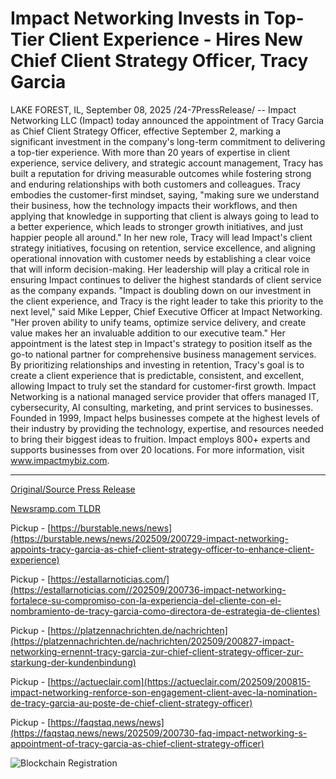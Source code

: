 # Impact Networking Invests in Top-Tier Client Experience - Hires New Chief Client Strategy Officer, Tracy Garcia

LAKE FOREST, IL, September 08, 2025 /24-7PressRelease/ -- Impact Networking LLC (Impact) today announced the appointment of Tracy Garcia as Chief Client Strategy Officer, effective September 2, marking a significant investment in the company's long-term commitment to delivering a top-tier experience.   With more than 20 years of expertise in client experience, service delivery, and strategic account management, Tracy has built a reputation for driving measurable outcomes while fostering strong and enduring relationships with both customers and colleagues.   Tracy embodies the customer-first mindset, saying, "making sure we understand their business, how the technology impacts their workflows, and then applying that knowledge in supporting that client is always going to lead to a better experience, which leads to stronger growth initiatives, and just happier people all around."   In her new role, Tracy will lead Impact's client strategy initiatives, focusing on retention, service excellence, and aligning operational innovation with customer needs by establishing a clear voice that will inform decision-making. Her leadership will play a critical role in ensuring Impact continues to deliver the highest standards of client service as the company expands.   "Impact is doubling down on our investment in the client experience, and Tracy is the right leader to take this priority to the next level," said Mike Lepper, Chief Executive Officer at Impact Networking. "Her proven ability to unify teams, optimize service delivery, and create value makes her an invaluable addition to our executive team."   Her appointment is the latest step in Impact's strategy to position itself as the go-to national partner for comprehensive business management services. By prioritizing relationships and investing in retention, Tracy's goal is to create a client experience that is predictable, consistent, and excellent, allowing Impact to truly set the standard for customer-first growth.  Impact Networking is a national managed service provider that offers managed IT, cybersecurity, AI consulting, marketing, and print services to businesses. Founded in 1999, Impact helps businesses compete at the highest levels of their industry by providing the technology, expertise, and resources needed to bring their biggest ideas to fruition. Impact employs 800+ experts and supports businesses from over 20 locations. For more information, visit www.impactmybiz.com. 

---

[Original/Source Press Release](https://www.24-7pressrelease.com/press-release/526566/impact-networking-invests-in-top-tier-client-experience-hires-new-chief-client-strategy-officer-tracy-garcia)
                    

[Newsramp.com TLDR](https://newsramp.com/curated-news/impact-networking-appoints-tracy-garcia-as-chief-client-strategy-officer/8c4d62c2f9a3315c404e95817a920324) 


Pickup - [https://burstable.news/news](https://burstable.news/news/202509/200729-impact-networking-appoints-tracy-garcia-as-chief-client-strategy-officer-to-enhance-client-experience)

Pickup - [https://estallarnoticias.com/](https://estallarnoticias.com//202509/200736-impact-networking-fortalece-su-compromiso-con-la-experiencia-del-cliente-con-el-nombramiento-de-tracy-garcia-como-directora-de-estrategia-de-clientes)

Pickup - [https://platzennachrichten.de/nachrichten](https://platzennachrichten.de/nachrichten/202509/200827-impact-networking-ernennt-tracy-garcia-zur-chief-client-strategy-officer-zur-starkung-der-kundenbindung)

Pickup - [https://actueclair.com](https://actueclair.com/202509/200815-impact-networking-renforce-son-engagement-client-avec-la-nomination-de-tracy-garcia-au-poste-de-chief-client-strategy-officer)

Pickup - [https://faqstaq.news/news](https://faqstaq.news/news/202509/200730-faq-impact-networking-s-appointment-of-tracy-garcia-as-chief-client-strategy-officer)
 

 



![Blockchain Registration](https://cdn.newsramp.app/24-7PressRelease/qrcode/259/8/waitkxVu.webp)